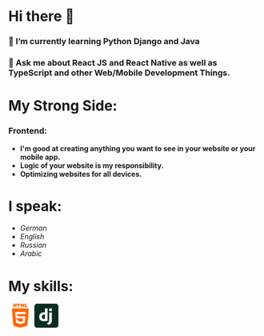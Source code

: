 # Hi there 👋

### 🌱 I’m currently learning Python Django and Java
### 💬 Ask me about React JS and React Native as well as TypeScript and other Web/Mobile Development Things.

# My Strong Side:
### Frontend:
- **I'm good at creating anything you want to see in your website or your mobile app.**
- **Logic of your website is my responsibility.**
- **Optimizing websites for all devices.**
  
# I speak:
- *German*
- *English*
- *Russian*
- *Arabic*

# My skills:
<p align="left">
    <img width="48" height="48" src="./SVG/html5-01-svgrepo-com.svg"/> 
    <img width="48" height="48" src="./SVG/django-icon-svgrepo-com.svg"/>
</p>

